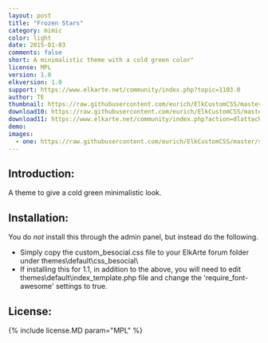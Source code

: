 ```yaml
---
layout: post
title: "Frozen Stars"
category: mimic
color: light
date: 2015-01-03
comments: false
short: A minimalistic theme with a cold green color"
license: MPL
version: 1.0
elkversion: 1.0
support: https://www.elkarte.net/community/index.php?topic=1103.0
author: TE
thumbnail: https://raw.githubusercontent.com/eurich/ElkCustomCSS/master/sample_pics/frozen_stars_thumb.png
download10: https://raw.githubusercontent.com/eurich/ElkCustomCSS/master/FrozenStars/custom_besocial.css
download11: https://www.elkarte.net/community/index.php?action=dlattach;topic=1103.0;attach=6235
demo:
images:
  - one: https://raw.githubusercontent.com/eurich/ElkCustomCSS/master/sample_pics/frozen_stars.png
---
```


## Introduction:
A theme to give a cold green minimalistic look.

## Installation:
You do *not* install this through the admin panel, but instead do the following.

  - Simply copy the custom_besocial.css file to your ElkArte forum folder under themes\default\css\_besocial\
  - If installing this for 1.1, in addition to the above, you will need to edit themes\default\index_template.php file and change the 'require_font-awesome' settings to true.

## License:
{% include license.MD param="MPL" %}
